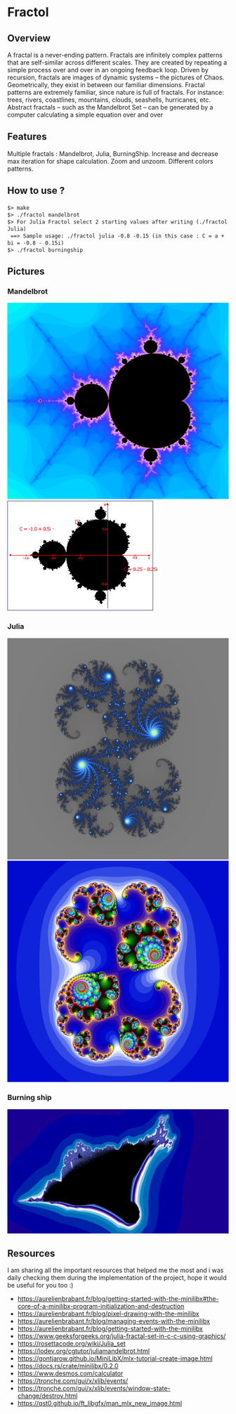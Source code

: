 # Fractol

## Overview
A fractal is a never-ending pattern. Fractals are infinitely complex patterns that are self-similar across different scales. They are created by repeating a simple process over and over in an ongoing feedback loop. Driven by recursion, fractals are images of dynamic systems – the pictures of Chaos. Geometrically, they exist in between our familiar dimensions. Fractal patterns are extremely familiar, since nature is full of fractals. For instance: trees, rivers, coastlines, mountains, clouds, seashells, hurricanes, etc. Abstract fractals – such as the Mandelbrot Set – can be generated by a computer calculating a simple equation over and over

## Features

Multiple fractals : Mandelbrot, Julia, BurningShip.
Increase and decrease max iteration for shape calculation.
Zoom and unzoom.
Different colors patterns.

## How to use ?

```
$> make
$> ./fractol mandelbrot
$> For Julia Fractol select 2 starting values after writing (./fractol Julia) 
 ==> Sample usage: ./fractol julia -0.8 -0.15 (in this case : C = a + bi = -0.8 - 0.15i)
$> ./fractol burningship
```

## Pictures
### Mandelbrot
![alt text](https://github.com/aoumad/Fractol/blob/master/pictures/mandelbrot_1.png)
![alt text](https://github.com/aoumad/Fractol/blob/master/pictures/mandelbrot_2.png)

### Julia
![alt text](https://github.com/aoumad/Fractol/blob/master/pictures/Fractal_1.jpg)
![alt text](https://github.com/aoumad/Fractol/blob/master/pictures/Julia_2.jpg)

### Burning ship
![alt text](https://github.com/aoumad/Fractol/blob/master/pictures/burning_ship.png)

## Resources
I am sharing all the important resources that helped me the most and i was daily checking them during the implementation of the project, hope it would be useful for you too :)
* https://aurelienbrabant.fr/blog/getting-started-with-the-minilibx#the-core-of-a-minilibx-program-initialization-and-destruction
* https://aurelienbrabant.fr/blog/pixel-drawing-with-the-minilibx
* https://aurelienbrabant.fr/blog/managing-events-with-the-minilibx
* https://aurelienbrabant.fr/blog/getting-started-with-the-minilibx
* https://www.geeksforgeeks.org/julia-fractal-set-in-c-c-using-graphics/
* https://rosettacode.org/wiki/Julia_set
* https://lodev.org/cgtutor/juliamandelbrot.html
* https://gontjarow.github.io/MiniLibX/mlx-tutorial-create-image.html
* https://docs.rs/crate/minilibx/0.2.0
* https://www.desmos.com/calculator
* https://tronche.com/gui/x/xlib/events/
* https://tronche.com/gui/x/xlib/events/window-state-change/destroy.html
* https://qst0.github.io/ft_libgfx/man_mlx_new_image.html

